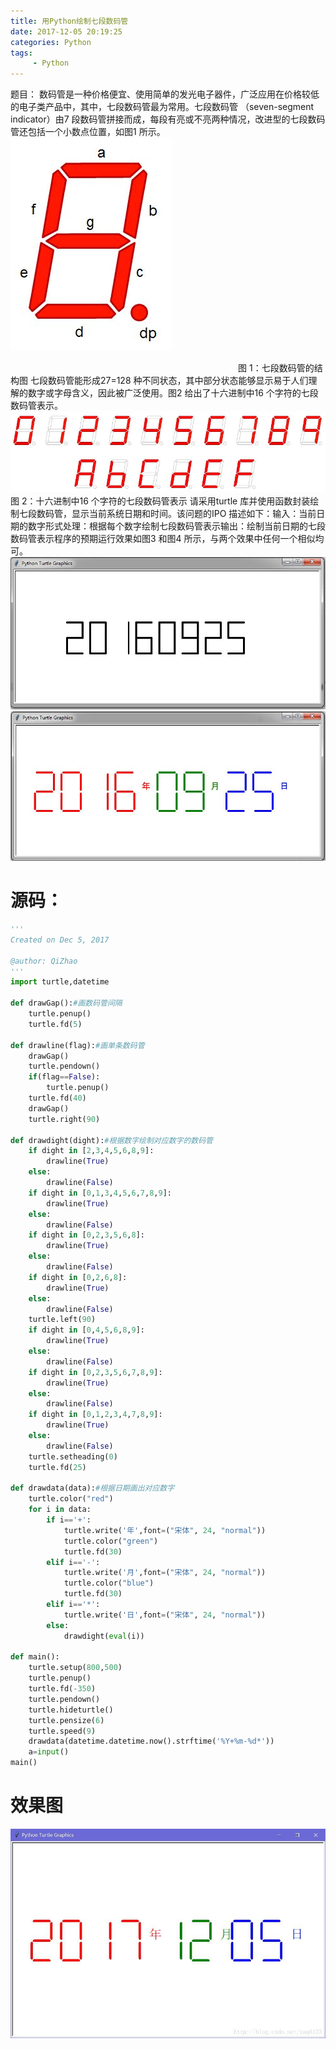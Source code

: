 ```yaml
---
title: 用Python绘制七段数码管
date: 2017-12-05 20:19:25
categories: Python
tags:
     - Python
---
```

题目：
数码管是一种价格便宜、使用简单的发光电子器件，广泛应用在价格较低的电子类产品中，其中，七段数码管最为常用。七段数码管
（seven-segment indicator）由7 段数码管拼接而成，每段有亮或不亮两种情况，改进型的七段数码管还包括一个小数点位置，如图1 所示。
![](/images/20171205201558358.jpg)

　　　　　　　　　　　　　　　　　　　　　　　　　　图 1：七段数码管的结构图
七段数码管能形成27=128 种不同状态，其中部分状态能够显示易于人们理解的数字或字母含义，因此被广泛使用。图2 给出了十六进制中16 个字符的七段数码管表示。
![](/images/20171205201607868.jpg)
　　　　　　　　　　　　　　　　　　　　　　　　　　图 2：十六进制中16 个字符的七段数码管表示
请采用turtle 库并使用函数封装绘制七段数码管，显示当前系统日期和时间。该问题的IPO 描述如下：输入：当前日期的数字形式处理：根据每个数字绘制七段数码管表示输出：绘制当前日期的七段数码管表示程序的预期运行效果如图3 和图4 所示，与两个效果中任何一个相似均可。
![](/images/20171205201613806.jpg)
![](/images/20171205201625796.jpg)
# 源码：
```Python
'''
Created on Dec 5, 2017

@author: QiZhao
'''
import turtle,datetime  

def drawGap():#画数码管间隔
    turtle.penup()
    turtle.fd(5)
    
def drawline(flag):#画单条数码管
    drawGap()
    turtle.pendown()
    if(flag==False):
        turtle.penup()
    turtle.fd(40)
    drawGap()
    turtle.right(90)
    
def drawdight(dight):#根据数字绘制对应数字的数码管
    if dight in [2,3,4,5,6,8,9]:
        drawline(True)
    else:
        drawline(False)
    if dight in [0,1,3,4,5,6,7,8,9]:
        drawline(True)
    else:
        drawline(False)
    if dight in [0,2,3,5,6,8]:
        drawline(True)
    else:
        drawline(False)
    if dight in [0,2,6,8]:
        drawline(True)
    else:
        drawline(False)
    turtle.left(90)
    if dight in [0,4,5,6,8,9]:
        drawline(True)
    else:
        drawline(False)
    if dight in [0,2,3,5,6,7,8,9]:
        drawline(True)
    else:
        drawline(False)
    if dight in [0,1,2,3,4,7,8,9]:
        drawline(True)
    else:
        drawline(False)
    turtle.setheading(0)
    turtle.fd(25)

def drawdata(data):#根据日期画出对应数字
    turtle.color("red")
    for i in data:
        if i=='+':
            turtle.write('年',font=("宋体", 24, "normal"))
            turtle.color("green")
            turtle.fd(30)
        elif i=='-':
            turtle.write('月',font=("宋体", 24, "normal"))
            turtle.color("blue")
            turtle.fd(30)
        elif i=='*':
            turtle.write('日',font=("宋体", 24, "normal"))
        else:
            drawdight(eval(i))
            
def main():
    turtle.setup(800,500)
    turtle.penup()
    turtle.fd(-350)
    turtle.pendown()
    turtle.hideturtle()
    turtle.pensize(6)
    turtle.speed(9)
    drawdata(datetime.datetime.now().strftime('%Y+%m-%d*'))
    a=input()
main()
```
# 效果图
![](/images/20171205202005054.jpg)